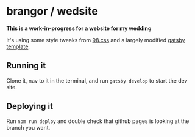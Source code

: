 # brangor / wedsite

**This is a work-in-progress for a website for my wedding**

It's using some style tweaks from [98.css](https://jdan.github.io/98.css/) and a largely modified [gatsby template](https://github.com/codebushi/gatsby-starter-dimension). 

## Running it
Clone it, nav to it in the terminal, and run `gatsby develop` to start the dev site.

## Deploying it
Run `npm run deploy` and double check that github pages is looking at the branch you want.
